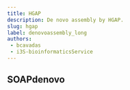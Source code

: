 ```yaml
---
title: HGAP
description: De novo assembly by HGAP.
slug: hgap
label: denovoassembly_long
authors:
 - bcavadas
 - i3S-bioinformaticsService
---
```


## SOAPdenovo 
